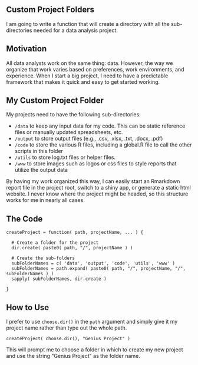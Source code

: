 ## Custom Project Folders
I am going to write a function that will create a directory with all the sub-directories needed for a data analysis project.  

## Motivation
All data analysts work on the same thing: data.  However, the way we organize that work varies based on preferences, work environments, and experience.  When I start a big project, I need to have a predictable framework that makes it quick and easy to get started working.  
  
## My Custom Project Folder
My projects need to have the following sub-directories:
- `/data` to keep any input data for my code. This can be static reference files or manually updated spreadsheets, etc.
- `/output` to store output files (e.g., .csv, .xlsx, .txt, .docx, .pdf)
- `/code` to store the various R files, including a global.R file to call the other scripts in this folder
- `/utils` to store log.txt files or helper files.
- `/www` to store images such as logos or css files to style reports that utilize the output data

By having my work organized this way, I can easily start an Rmarkdown report file in the project root, switch to a shiny app, or generate a static html website.  I never know where the project might be headed, so this structure works for me in nearly all cases.  
  
## The Code
  
```
createProject = function( path, projectName, ... ) {

  # Create a folder for the project
  dir.create( paste0( path, "/", projectName ) )

  # Create the sub-folders
  subFolderNames = c( 'data', 'output', 'code', 'utils', 'www' )
  subFolderNames = path.expand( paste0( path, "/", projectName, "/", subFolderNames ) )
  sapply( subFolderNames, dir.create )

}
```

## How to Use

I prefer to use `choose.dir()` in the `path` argument and simply give it my project name rather than type out the whole path.
  
```
createProject( choose.dir(), "Genius Project" )
```

This will prompt me to choose a folder in which to create my new project and use the string "Genius Project" as the folder name.
  
